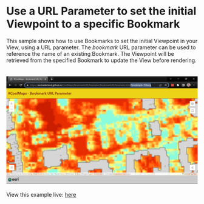 # Use a URL Parameter to set the initial Viewpoint to a specific Bookmark
This sample shows how to use Bookmarks to set the initial Viewpoint in your View, using a URL parameter. The <i>bookmark</i> URL parameter can be used to reference the name of an existing Bookmark. The Viewpoint will be retrieved from the specified Bookmark to update the View before rendering.
<br/>
<br/>
<br/>
![BookmarkURLParameter](../images/BookmarkURLParameter.PNG)
<br/>
<br/>
View this example live:
[here](https://esrinederland.github.io/CoolMaps/BookmarkURLParameter/BookmarkURLParameter.html)
